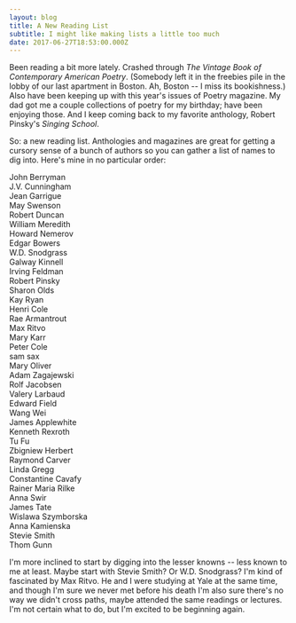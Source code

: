 ```yaml
---
layout: blog
title: A New Reading List
subtitle: I might like making lists a little too much
date: 2017-06-27T18:53:00.000Z
---
```

Been reading a bit more lately. Crashed through *The Vintage Book of Contemporary American Poetry*. (Somebody left it in the freebies pile in the lobby of our last apartment in Boston. Ah, Boston -- I miss its bookishness.) Also have been keeping up with this year's issues of Poetry magazine. My dad got me a couple collections of poetry for my birthday; have been enjoying those. And I keep coming back to my favorite anthology, Robert Pinsky's *Singing School*.

So: a new reading list. Anthologies and magazines are great for getting a cursory sense of a bunch of authors so you can gather a list of names to dig into. Here's mine in no particular order:

John Berryman  
J.V. Cunningham  
Jean Garrigue  
May Swenson  
Robert Duncan  
William Meredith  
Howard Nemerov  
Edgar Bowers  
W.D. Snodgrass  
Galway Kinnell  
Irving Feldman  
Robert Pinsky  
Sharon Olds  
Kay Ryan  
Henri Cole  
Rae Armantrout  
Max Ritvo  
Mary Karr  
Peter Cole  
sam sax  
Mary Oliver  
Adam Zagajewski  
Rolf Jacobsen  
Valery Larbaud  
Edward Field  
Wang Wei  
James Applewhite  
Kenneth Rexroth  
Tu Fu  
Zbigniew Herbert  
Raymond Carver  
Linda Gregg  
Constantine Cavafy  
Rainer Maria Rilke  
Anna Swir  
James Tate  
Wislawa Szymborska  
Anna Kamienska  
Stevie Smith  
Thom Gunn  

I'm more inclined to start by digging into the lesser knowns -- less known to me at least. Maybe start with Stevie Smith? Or W.D. Snodgrass? I'm kind of fascinated by Max Ritvo. He and I were studying at Yale at the same time, and though I'm sure we never met before his death I'm also sure there's no way we didn't cross paths, maybe attended the same readings or lectures. I'm not certain what to do, but I'm excited to be beginning again.